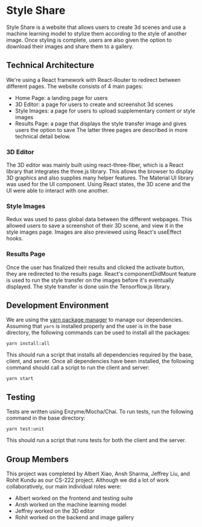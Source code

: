 # Style Share

Style Share is a website that allows users to create 3d scenes and use a machine learning model to stylize them according to the style of another image. Once styling is complete, users are also given the option to download their images and share them to a gallery.

## Technical Architecture

We're using a React framework with React-Router to redirect between different pages. The website consists of 4 main pages:
- Home Page: a landing page for users
- 3D Editor: a page for users to create and screenshot 3d scenes
- Style Images: a page for users to upload supplementary content or style images
- Results Page: a page that displays the style transfer image and gives users the option to save
The latter three pages are described in more technical detail below.

### 3D Editor

The 3D editor was mainly built using react-three-fiber, which is a React library that integrates the three.js library. This allows the browser to display 3D graphics and also supplies many helper features. The Material UI library was used for the UI component. Using React states, the 3D scene and the UI were able to interact with one another.

### Style Images

Redux was used to pass global data between the different webpages. This allowed users to save a screenshot of their 3D scene, and view it in the style images page. Images are also previewed using React's useEffect hooks.

### Results Page

Once the user has finalized their results and clicked the activate button, they are redirected to the results page. React's componentDidMount feature is used to run the style transfer on the images before it's eventually displayed. The style transfer is done usin the Tensorflow.js library.

## Development Environment

We are using the [yarn package manager](https://yarnpkg.com/) to manage our dependencies. Assuming that ``yarn`` is installed properly and the user is in the base directory, the following commands can be used to install all the packages:
```
yarn install:all
```
This should run a script that installs all dependencies required by the base, client, and server. Once all dependencies have been installed, the following command should call a script to run the client and server:
```
yarn start
```

## Testing

Tests are written using Enzyme/Mocha/Chai. To run tests, run the following command in the base directory:
```
yarn test:unit
```
This should run a script that runs tests for both the client and the server.

## Group Members

This project was completed by Albert Xiao, Ansh Sharma, Jeffrey Liu, and Rohit Kundu as our CS-222 project. Although we did a lot of work collaboratively, our main individual roles were:
- Albert worked on the frontend and testing suite
- Ansh worked on the machine learning model
- Jeffrey worked on the 3D editor
- Rohit worked on the backend and image gallery
